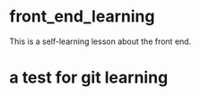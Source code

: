 # front_end_learning
This is a self-learning lesson about the front end.


# a test for git learning 